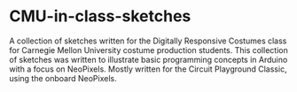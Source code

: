 # CMU-in-class-sketches
A collection of sketches written for the Digitally Responsive Costumes class for Carnegie Mellon University costume production students.
This collection of sketches was written to illustrate basic programming concepts in Arduino with a focus on NeoPixels. Mostly written for the Circuit Playground Classic, using the onboard NeoPixels.
